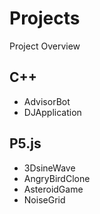 <h1> Projects</h1>

<p>Project Overview</p>

<h2>C++</h2>
<ul>
  <li>AdvisorBot</li>
  <li>DJApplication</li>
</ul>

<h2>P5.js</h2>
<ul>
  <li>3DsineWave</li>
  <li>AngryBirdClone</li>
  <li>AsteroidGame</li>
  <li>NoiseGrid</li>
</ul>
